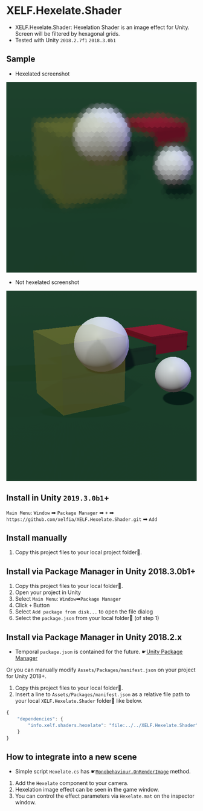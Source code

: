 # XELF.Hexelate.Shader
* XELF.Hexelate.Shader: Hexelation Shader is an image effect for Unity. Screen will be filtered by hexagonal grids.
* Tested with Unity `2018.2.7f1` `2018.3.0b1`

## Sample

* Hexelated screenshot

![After: Hexelated](image/hexelated.png)

* Not hexelated screenshot

![Before: Unhexelated](image/unhexelated.png)

## Install in Unity `2019.3.0b1`+
`Main Menu`: `Window` ➡ `Package Manager` ➡ `+` ➡ `https://github.com/xelfia/XELF.Hexelate.Shader.git` ➡ `Add`

## Install manually

1. Copy this project files to your local project folder📁.

## Install via Package Manager in Unity 2018.3.0b1+

1. Copy this project files to your local folder📁.
2. Open your project in Unity
3. Select `Main Menu`: `Window`➡`Package Manager`
4. Click `+` Button
5. Select `Add package from disk...` to open the file dialog
6. Select the `package.json` from your local folder📁 (of step 1)

## Install via Package Manager in Unity 2018.2.x

* Temporal `package.json` is contained for the future. ☛[Unity Package Manager](https://docs.unity3d.com/Packages/com.unity.package-manager-ui@1.9/manual/index.html)

Or you can manually modify `Assets/Packages/manifest.json` on your project for Unity 2018+.
1. Copy this project files to your local folder📁.
2. Insert a line to `Assets/Packages/manifest.json` as a relative file path to your local `XELF.Hexelate.Shader` folder📁 like below.

```javascript
{
    "dependencies": {
        "info.xelf.shaders.hexelate": "file:../../XELF.Hexelate.Shader"
    }
}
```

## How to integrate into a new scene

* Simple script `Hexelate.cs` has ☛[`Monobehaviour.OnRenderImage`](https://docs.unity3d.com/ScriptReference/MonoBehaviour.OnRenderImage.html) method.

1. Add the `Hexelate` component to your camera.
2. Hexelation image effect can be seen in the game window.
3. You can control the effect parameters via `Hexelate.mat` on the inspector window.

